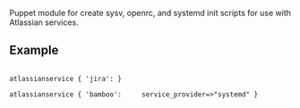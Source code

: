 Puppet module for create sysv, openrc, and systemd init scripts for use with Atlassian services.

## Example


```puppet

atlassianservice { 'jira': }

atlassianservice { 'bamboo':     service_provider=>"systemd" }

```
